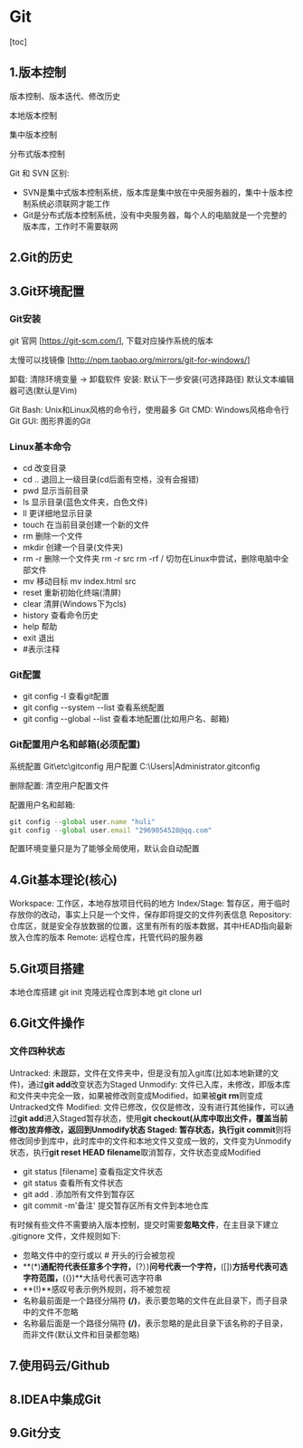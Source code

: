 # Git

[toc]

## 1.版本控制

版本控制、版本迭代、修改历史

本地版本控制

集中版本控制

分布式版本控制

Git 和 SVN 区别:

- SVN是集中式版本控制系统，版本库是集中放在中央服务器的，集中十版本控制系统必须联网才能工作
- Git是分布式版本控制系统，没有中央服务器，每个人的电脑就是一个完整的版本库，工作时不需要联网

## 2.Git的历史

## 3.Git环境配置

### Git安装

git 官网 [https://git-scm.com/], 下载对应操作系统的版本

太慢可以找镜像
[http://npm.taobao.org/mirrors/git-for-windows/]

卸载: 清除环境变量 -> 卸载软件
安装: 默认下一步安装(可选择路径)  默认文本编辑器可选(默认是Vim)

Git Bash: Unix和Linux风格的命令行，使用最多
Git CMD: Windows风格命令行
Git GUI: 图形界面的Git

### Linux基本命令

- cd    改变目录
- cd .. 退回上一级目录(cd后面有空格，没有会报错)
- pwd   显示当前目录
- ls    显示目录(蓝色文件夹，白色文件)
- ll    更详细地显示目录
- touch 在当前目录创建一个新的文件
- rm    删除一个文件
- mkdir 创建一个目录(文件夹)
- rm -r 删除一个文件夹  rm -r src
    rm -rf /    切勿在Linux中尝试，删除电脑中全部文件
- mv    移动目标    mv index.html src
- reset 重新初始化终端(清屏)
- clear 清屏(Windows下为cls)
- history 查看命令历史
- help  帮助
- exit  退出
- #表示注释

### Git配置

- git config -l 查看git配置
- git config --system --list    查看系统配置
- git config --global --list    查看本地配置(比如用户名、邮箱)

### Git配置用户名和邮箱(必须配置)

系统配置    Git\etc\gitconfig
用户配置    C:\Users|Administrator\.gitconfig

删除配置: 清空用户配置文件

配置用户名和邮箱:

```js
git config --global user.name "huli"
git config --global user.email "2969054528@qq.com"
```

配置环境变量只是为了能够全局使用，默认会自动配置

## 4.Git基本理论(核心)

Workspace: 工作区，本地存放项目代码的地方
Index/Stage: 暂存区，用于临时存放你的改动，事实上只是一个文件，保存即将提交的文件列表信息
Repository: 仓库区，就是安全存放数据的位置，这里有所有的版本数据，其中HEAD指向最新放入仓库的版本
Remote: 远程仓库，托管代码的服务器

## 5.Git项目搭建

本地仓库搭建    git init
克隆远程仓库到本地  git clone url

## 6.Git文件操作

### 文件四种状态

Untracked: 未跟踪，文件在文件夹中，但是没有加入git库(比如本地新建的文件)，通过**git add**改变状态为Staged
Unmodify: 文件已入库，未修改，即版本库和文件夹中完全一致，如果被修改则变成Modified，如果被**git rm**则变成Untracked文件
Modified: 文件已修改，仅仅是修改，没有进行其他操作，可以通过**git add**进入Staged暂存状态，使用**git checkout(从库中取出文件，覆盖当前修改)**放弃修改，返回到Unmodify状态
Staged: 暂存状态，执行**git commit**则将修改同步到库中，此时库中的文件和本地文件又变成一致的，文件变为Unmodify状态，执行**git reset HEAD filename**取消暂存，文件状态变成Modified

- git status [filename] 查看指定文件状态
- git status    查看所有文件状态
- git add .     添加所有文件到暂存区
- git commit -m'备注'   提交暂存区所有文件到本地仓库

有时候有些文件不需要纳入版本控制，提交时需要**忽略文件**，在主目录下建立 .gitignore 文件，文件规则如下:

- 忽略文件中的空行或以 # 开头的行会被忽视
- **(*)**通配符代表任意多个字符，**(?）)**问号代表一个字符，**([])**方括号代表可选字符范围，**({})**大括号代表可选字符串
- **(!)**感叹号表示例外规则，将不被忽视
- 名称最前面是一个路径分隔符 **(/)**，表示要忽略的文件在此目录下，而子目录中的文件不忽略
- 名称最后面是一个路径分隔符 **(/)**，表示忽略的是此目录下该名称的子目录，而非文件(默认文件和目录都忽略)

## 7.使用码云/Github

## 8.IDEA中集成Git

## 9.Git分支
